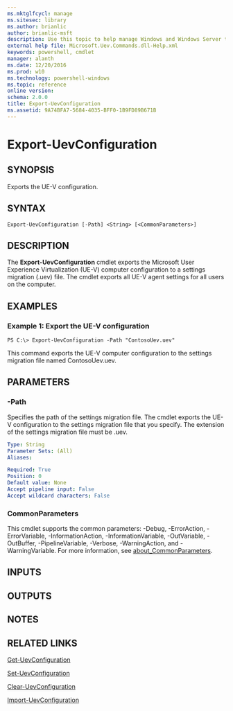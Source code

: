 ```yaml
---
ms.mktglfcycl: manage
ms.sitesec: library
ms.author: brianlic
author: brianlic-msft
description: Use this topic to help manage Windows and Windows Server technologies with Windows PowerShell.
external help file: Microsoft.Uev.Commands.dll-Help.xml
keywords: powershell, cmdlet
manager: alanth
ms.date: 12/20/2016
ms.prod: w10
ms.technology: powershell-windows
ms.topic: reference
online version: 
schema: 2.0.0
title: Export-UevConfiguration
ms.assetid: 9A74BFA7-5684-4035-BFF0-1B9FD89B671B
---
```


# Export-UevConfiguration

## SYNOPSIS
Exports the UE-V configuration.

## SYNTAX

```
Export-UevConfiguration [-Path] <String> [<CommonParameters>]
```

## DESCRIPTION
The **Export-UevConfiguration** cmdlet exports the Microsoft User Experience Virtualization (UE-V) computer configuration to a settings migration (.uev) file.
The cmdlet exports all UE-V agent settings for all users on the computer.

## EXAMPLES

### Example 1: Export the UE-V configuration
```
PS C:\> Export-UevConfiguration -Path "ContosoUev.uev"
```

This command exports the UE-V computer configuration to the settings migration file named ContosoUev.uev.

## PARAMETERS

### -Path
Specifies the path of the settings migration file.
The cmdlet exports the UE-V configuration to the settings migration file that you specify.
The extension of the settings migration file must be .uev.

```yaml
Type: String
Parameter Sets: (All)
Aliases: 

Required: True
Position: 0
Default value: None
Accept pipeline input: False
Accept wildcard characters: False
```

### CommonParameters
This cmdlet supports the common parameters: -Debug, -ErrorAction, -ErrorVariable, -InformationAction, -InformationVariable, -OutVariable, -OutBuffer, -PipelineVariable, -Verbose, -WarningAction, and -WarningVariable. For more information, see [about_CommonParameters](http://go.microsoft.com/fwlink/?LinkID=113216).

## INPUTS

## OUTPUTS

## NOTES

## RELATED LINKS

[Get-UevConfiguration](./Get-UevConfiguration.md)

[Set-UevConfiguration](./Set-UevConfiguration.md)

[Clear-UevConfiguration](./Clear-UevConfiguration.md)

[Import-UevConfiguration](./Import-UevConfiguration.md)

